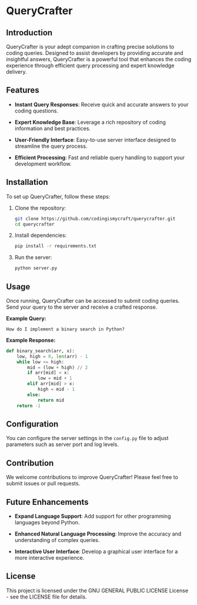 # QueryCrafter

## Introduction
QueryCrafter is your adept companion in crafting precise solutions to coding
queries. Designed to assist developers by providing accurate and insightful
answers, QueryCrafter is a powerful tool that enhances the coding experience
through efficient query processing and expert knowledge delivery.

## Features

- **Instant Query Responses**: Receive quick and accurate answers to your
  coding questions.

- **Expert Knowledge Base**: Leverage a rich repository of coding information
  and best practices.

- **User-Friendly Interface**: Easy-to-use server interface designed to
  streamline the query process.

- **Efficient Processing**: Fast and reliable query handling to support your
  development workflow.

## Installation
To set up QueryCrafter, follow these steps:

1. Clone the repository:
   ```sh
   git clone https://github.com/codingismycraft/querycrafter.git
   cd querycrafter
   ```

2. Install dependencies:
   ```sh
   pip install -r requirements.txt
   ```

3. Run the server:
   ```sh
   python server.py
   ```

## Usage
Once running, QueryCrafter can be accessed to submit coding queries. Send your
query to the server and receive a crafted response.

**Example Query:**
```
How do I implement a binary search in Python?
```

**Example Response:**
```python
def binary_search(arr, x):
    low, high = 0, len(arr) - 1
    while low <= high:
        mid = (low + high) // 2
        if arr[mid] < x:
            low = mid + 1
        elif arr[mid] > x:
            high = mid - 1
        else:
            return mid
    return -1
```

## Configuration
You can configure the server settings in the `config.py` file to adjust
parameters such as server port and log levels.

## Contribution
We welcome contributions to improve QueryCrafter! Please feel free to submit
issues or pull requests.

## Future Enhancements

- **Expand Language Support**: Add support for other programming languages
  beyond Python.

- **Enhanced Natural Language Processing**: Improve the accuracy and
  understanding of complex queries.

- **Interactive User Interface**: Develop a graphical user interface for a more
  interactive experience.

## License
This project is licensed under the GNU GENERAL PUBLIC LICENSE License - see the LICENSE file for details.

